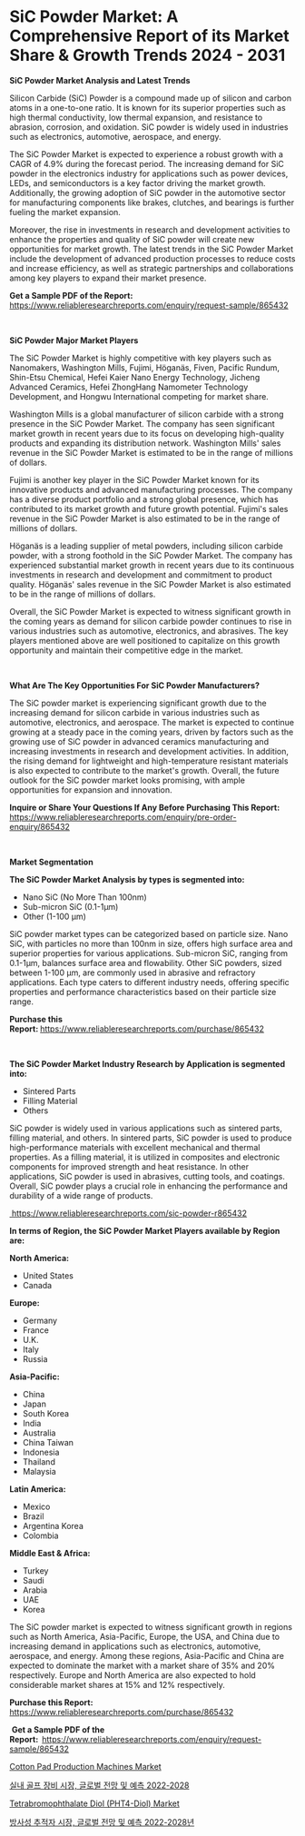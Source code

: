<p><h1>SiC Powder Market: A Comprehensive Report of its Market Share & Growth Trends 2024 - 2031</h1></p><p><strong>SiC Powder Market Analysis and Latest Trends</strong></p>
<p><p>Silicon Carbide (SiC) Powder is a compound made up of silicon and carbon atoms in a one-to-one ratio. It is known for its superior properties such as high thermal conductivity, low thermal expansion, and resistance to abrasion, corrosion, and oxidation. SiC powder is widely used in industries such as electronics, automotive, aerospace, and energy.</p><p>The SiC Powder Market is expected to experience a robust growth with a CAGR of 4.9% during the forecast period. The increasing demand for SiC powder in the electronics industry for applications such as power devices, LEDs, and semiconductors is a key factor driving the market growth. Additionally, the growing adoption of SiC powder in the automotive sector for manufacturing components like brakes, clutches, and bearings is further fueling the market expansion.</p><p>Moreover, the rise in investments in research and development activities to enhance the properties and quality of SiC powder will create new opportunities for market growth. The latest trends in the SiC Powder Market include the development of advanced production processes to reduce costs and increase efficiency, as well as strategic partnerships and collaborations among key players to expand their market presence.</p></p>
<p><strong>Get a Sample PDF of the Report:&nbsp;</strong> <a href="https://www.reliableresearchreports.com/enquiry/request-sample/865432">https://www.reliableresearchreports.com/enquiry/request-sample/865432</a></p>
<p>&nbsp;</p>
<p><strong>SiC Powder Major Market Players</strong></p>
<p><p>The SiC Powder Market is highly competitive with key players such as Nanomakers, Washington Mills, Fujimi, Höganäs, Fiven, Pacific Rundum, Shin-Etsu Chemical, Hefei Kaier Nano Energy Technology, Jicheng Advanced Ceramics, Hefei ZhongHang Namometer Technology Development, and Hongwu International competing for market share. </p><p>Washington Mills is a global manufacturer of silicon carbide with a strong presence in the SiC Powder Market. The company has seen significant market growth in recent years due to its focus on developing high-quality products and expanding its distribution network. Washington Mills' sales revenue in the SiC Powder Market is estimated to be in the range of millions of dollars.</p><p>Fujimi is another key player in the SiC Powder Market known for its innovative products and advanced manufacturing processes. The company has a diverse product portfolio and a strong global presence, which has contributed to its market growth and future growth potential. Fujimi's sales revenue in the SiC Powder Market is also estimated to be in the range of millions of dollars.</p><p>Höganäs is a leading supplier of metal powders, including silicon carbide powder, with a strong foothold in the SiC Powder Market. The company has experienced substantial market growth in recent years due to its continuous investments in research and development and commitment to product quality. Höganäs' sales revenue in the SiC Powder Market is also estimated to be in the range of millions of dollars.</p><p>Overall, the SiC Powder Market is expected to witness significant growth in the coming years as demand for silicon carbide powder continues to rise in various industries such as automotive, electronics, and abrasives. The key players mentioned above are well positioned to capitalize on this growth opportunity and maintain their competitive edge in the market.</p></p>
<p>&nbsp;</p>
<p><strong>What Are The Key Opportunities For SiC Powder Manufacturers?</strong></p>
<p><p>The SiC powder market is experiencing significant growth due to the increasing demand for silicon carbide in various industries such as automotive, electronics, and aerospace. The market is expected to continue growing at a steady pace in the coming years, driven by factors such as the growing use of SiC powder in advanced ceramics manufacturing and increasing investments in research and development activities. In addition, the rising demand for lightweight and high-temperature resistant materials is also expected to contribute to the market's growth. Overall, the future outlook for the SiC powder market looks promising, with ample opportunities for expansion and innovation.</p></p>
<p><strong>Inquire or Share Your Questions If Any Before Purchasing This Report:</strong> <a href="https://www.reliableresearchreports.com/enquiry/pre-order-enquiry/865432">https://www.reliableresearchreports.com/enquiry/pre-order-enquiry/865432</a></p>
<p>&nbsp;</p>
<p><strong>Market Segmentation</strong></p>
<p><strong>The SiC Powder Market Analysis by types is segmented into:</strong></p>
<p><ul><li>Nano SiC (No More Than 100nm)</li><li>Sub-micron SiC (0.1-1μm)</li><li>Other (1-100 μm)</li></ul></p>
<p><p>SiC powder market types can be categorized based on particle size. Nano SiC, with particles no more than 100nm in size, offers high surface area and superior properties for various applications. Sub-micron SiC, ranging from 0.1-1μm, balances surface area and flowability. Other SiC powders, sized between 1-100 μm, are commonly used in abrasive and refractory applications. Each type caters to different industry needs, offering specific properties and performance characteristics based on their particle size range.</p></p>
<p><strong>Purchase this Report:&nbsp;</strong><a href="https://www.reliableresearchreports.com/purchase/865432">https://www.reliableresearchreports.com/purchase/865432</a></p>
<p>&nbsp;</p>
<p><strong>The SiC Powder Market Industry Research by Application is segmented into:</strong></p>
<p><ul><li>Sintered Parts</li><li>Filling Material</li><li>Others</li></ul></p>
<p><p>SiC powder is widely used in various applications such as sintered parts, filling material, and others. In sintered parts, SiC powder is used to produce high-performance materials with excellent mechanical and thermal properties. As a filling material, it is utilized in composites and electronic components for improved strength and heat resistance. In other applications, SiC powder is used in abrasives, cutting tools, and coatings. Overall, SiC powder plays a crucial role in enhancing the performance and durability of a wide range of products.</p></p>
<p><a href="https://www.reliableresearchreports.com/sic-powder-r865432">&nbsp;https://www.reliableresearchreports.com/sic-powder-r865432</a></p>
<p><strong>In terms of Region, the SiC Powder Market Players available by Region are:</strong></p>
<p>
    <p> <strong> North America: </strong>
        <ul>
            <li>United States</li>
            <li>Canada</li>
        </ul>
        </p> 
    <p> <strong> Europe: </strong>
        <ul>
            <li>Germany</li>
            <li>France</li>
            <li>U.K.</li>
            <li>Italy</li>
            <li>Russia</li>
        </ul>
        </p> 
    <p> <strong> Asia-Pacific: </strong>
        <ul>
            <li>China</li>
            <li>Japan</li>
            <li>South Korea</li>
            <li>India</li>
            <li>Australia</li>
            <li>China Taiwan</li>
            <li>Indonesia</li>
            <li>Thailand</li>
            <li>Malaysia</li>
        </ul>
        </p> 
    <p> <strong> Latin America: </strong>
        <ul>
            <li>Mexico</li>
            <li>Brazil</li>
            <li>Argentina Korea</li>
            <li>Colombia</li>
        </ul>
        </p> 
    <p> <strong> Middle East & Africa: </strong>
        <ul>
            <li>Turkey</li>
            <li>Saudi</li>
            <li>Arabia</li>
            <li>UAE</li>
            <li>Korea</li>
        </ul>
    </p>
    </p>
<p><p>The SiC powder market is expected to witness significant growth in regions such as North America, Asia-Pacific, Europe, the USA, and China due to increasing demand in applications such as electronics, automotive, aerospace, and energy. Among these regions, Asia-Pacific and China are expected to dominate the market with a market share of 35% and 20% respectively. Europe and North America are also expected to hold considerable market shares at 15% and 12% respectively.</p></p>
<p><strong>Purchase this Report: </strong><a href="https://www.reliableresearchreports.com/purchase/865432">https://www.reliableresearchreports.com/purchase/865432</a></p>
<p>&nbsp;<strong>Get a Sample PDF of the Report:&nbsp;&nbsp;</strong><a href="https://www.reliableresearchreports.com/enquiry/request-sample/865432">https://www.reliableresearchreports.com/enquiry/request-sample/865432</a></p>
<p><strong></strong></p>
<p><p><a href="https://github.com/angelajermaine/Market-Research-Report-List-4/blob/main/cotton-pad-production-machines-market.md">Cotton Pad Production Machines Market</a></p><p><a href="https://github.com/xvz497517413/Market-Research-Report-List-3/blob/main/1900718131342.md">실내 골프 장비 시장, 글로벌 전망 및 예측 2022-2028</a></p><p><a href="https://github.com/provorikovar/Market-Research-Report-List-5/blob/main/tetrabromophthalate-diol-pht4-diol-market.md">Tetrabromophthalate Diol (PHT4-Diol) Market</a></p><p><a href="https://github.com/vskv4779xr1/Market-Research-Report-List-3/blob/main/3977539131343.md">방사성 추적자 시장, 글로벌 전망 및 예측 2022-2028년</a></p></p>